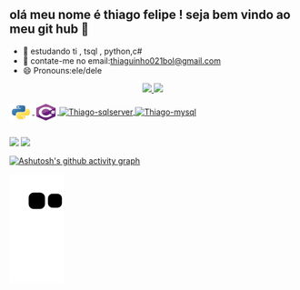 ## olá meu nome é thiago felipe ! seja bem vindo ao meu git hub 👋


- 🌱  estudando ti , tsql , python,c#
- 💬 contate-me no email:thiaguinho021bol@gmail.com
- 😄 Pronouns:ele/dele


<div align="center">
  <a href="https://github.com/Thiagofgoliver">
  <img height="180em" src="https://github-readme-stats.vercel.app/api?username=Thiagofgoliver&show_icons=&theme=dark&include_all_commits=true&count_private=true"/>
  <img height="180em" src="https://github-readme-stats.vercel.app/api/top-langs/?username=Thiagofgoliver&layout=compact&langs_count=7&theme=dark"/>
</div>
<div style="display: inline_block"><br>
 
  <img align="center" alt="Thiago-Python" height="30" width="40" src="https://raw.githubusercontent.com/devicons/devicon/master/icons/python/python-original.svg">
  <img align="center" alt="Thiago-Csharp" height="30" width="40" src="https://raw.githubusercontent.com/devicons/devicon/master/icons/csharp/csharp-original.svg">
   <img align="center" alt="Thiago-sqlserver" height="30" width="40" src="https://cdn.jsdelivr.net/gh/devicons/devicon/icons/microsoftsqlserver/microsoftsqlserver-plain.svg" />
<img align="center" alt="Thiago-mysql" height="30" width="40" <img src="https://cdn.jsdelivr.net/gh/devicons/devicon/icons/mysql/mysql-original.svg" />
            
          
          
          
            
  
  ##
 
<div> 

  <a href="https://instagram.com/felipe_guimaraes___0?igshid=YmMyMTA2M2Y=" target="_blank"><img src="https://img.shields.io/badge/-Instagram-%23E4405F?style=for-the-badge&logo=instagram&logoColor=white" target="_blank"></a>
  <a href="https://www.linkedin.com/in/thiago-felipe-guimar%C3%A3es-oliveira-8b29a2249/" target="_blank"><img src="https://img.shields.io/badge/-LinkedIn-%230077B5?style=for-the-badge&logo=linkedin&logoColor=white" target="_blank"></a> 
 
 
</div>

[![Ashutosh's github activity graph](https://github-readme-activity-graph.cyclic.app/graph?username=Thiagofgoliver&theme=github-compact)](https://github.com/ashutosh00710/github-readme-activity-graph)
  
  ![snake gif](https://github.com/Thiagofgoliver/Thiagofgoliver/blob/output/github-contribution-grid-snake.svg)
